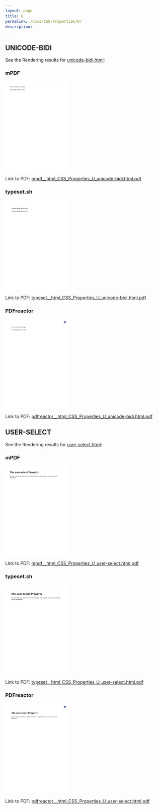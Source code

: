 ```yaml
---
layout: page
title: U
permalink: /docs/CSS-Properties/U/
description: 
---
```




## UNICODE-BIDI

See the Rendering results for [unicode-bidi.html](/html/CSS%20Properties/U/unicode-bidi.html):

### mPDF
![](mpdf__html_CSS_Properties_U_unicode-bidi.html.png) 

Link to PDF: [mpdf__html_CSS_Properties_U_unicode-bidi.html.pdf](mpdf__html_CSS_Properties_U_unicode-bidi.html.pdf)

### typeset.sh
![](typeset__html_CSS_Properties_U_unicode-bidi.html.png) 

Link to PDF: [typeset__html_CSS_Properties_U_unicode-bidi.html.pdf](typeset__html_CSS_Properties_U_unicode-bidi.html.pdf)

### PDFreactor
![](pdfreactor__html_CSS_Properties_U_unicode-bidi.html.png) 

Link to PDF: [pdfreactor__html_CSS_Properties_U_unicode-bidi.html.pdf](pdfreactor__html_CSS_Properties_U_unicode-bidi.html.pdf)

## USER-SELECT

See the Rendering results for [user-select.html](/html/CSS%20Properties/U/user-select.html):

### mPDF
![](mpdf__html_CSS_Properties_U_user-select.html.png) 

Link to PDF: [mpdf__html_CSS_Properties_U_user-select.html.pdf](mpdf__html_CSS_Properties_U_user-select.html.pdf)

### typeset.sh
![](typeset__html_CSS_Properties_U_user-select.html.png) 

Link to PDF: [typeset__html_CSS_Properties_U_user-select.html.pdf](typeset__html_CSS_Properties_U_user-select.html.pdf)

### PDFreactor
![](pdfreactor__html_CSS_Properties_U_user-select.html.png) 

Link to PDF: [pdfreactor__html_CSS_Properties_U_user-select.html.pdf](pdfreactor__html_CSS_Properties_U_user-select.html.pdf)


